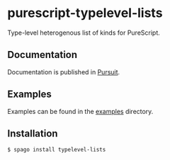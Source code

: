 # purescript-typelevel-lists
Type-level heterogenous list of kinds for PureScript.

## Documentation
Documentation is published in [Pursuit](https://pursuit.purescript.org/packages/purescript-typelevel-lists).

## Examples
Examples can be found in the [examples](./examples) directory.

## Installation
```sh
$ spago install typelevel-lists
```
